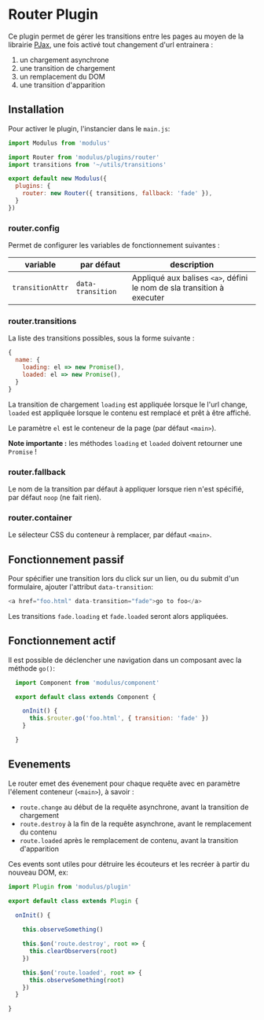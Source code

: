 # Router Plugin

Ce plugin permet de gérer les transitions entre les pages au moyen de la librairie [PJax](https://github.com/MoOx/pjax), une fois activé tout changement d'url entrainera :
1. un chargement asynchrone
2. une transition de chargement
3. un remplacement du DOM
4. une transition d'apparition

## Installation

Pour activer le plugin, l'instancier dans le `main.js`:

```js
import Modulus from 'modulus'

import Router from 'modulus/plugins/router'
import transitions from '~/utils/transitions'

export default new Modulus({
  plugins: {
    router: new Router({ transitions, fallback: 'fade' }),
  }
})
```

### router.config

Permet de configurer les variables de fonctionnement suivantes :

| variable | par défaut | description |
| --- | --- | --- |
| `transitionAttr` | `data-transition` | Appliqué aux balises `<a>`, défini le nom de sla transition à executer |

### router.transitions

La liste des transitions possibles, sous la forme suivante :

```js
{
  name: {
    loading: el => new Promise(),
    loaded: el => new Promise(),
  }
}
```

La transition de chargement `loading` est appliquée lorsque le l'url change, `loaded` est appliquée lorsque le contenu est remplacé et prêt à être affiché.

Le paramètre `el` est le conteneur de la page (par défaut `<main>`).

**Note importante :** les méthodes `loading` et `loaded` doivent retourner une `Promise` !

### router.fallback

Le nom de la transition par défaut à appliquer lorsque rien n'est spécifié, par défaut `noop` (ne fait rien).

### router.container

Le sélecteur CSS du conteneur à remplacer, par défaut `<main>`.


## Fonctionnement passif

Pour spécifier une transition lors du click sur un lien, ou du submit d'un formulaire, ajouter l'attribut `data-transition`:

```js
<a href="foo.html" data-transition="fade">go to foo</a>
```

Les transitions `fade.loading` et `fade.loaded` seront alors appliquées.


## Fonctionnement actif

Il est possible de déclencher une navigation dans un composant avec la méthode `go()`:

```js
  import Component from 'modulus/component'

  export default class extends Component {

    onInit() {
      this.$router.go('foo.html', { transition: 'fade' })
    }

  }
```


## Evenements

Le router emet des évenement pour chaque requête avec en paramètre l'élement conteneur (`<main>`), à savoir :
- `route.change` au début de la requête asynchrone, avant la transition de chargement
- `route.destroy` à la fin de la requête asynchrone, avant le remplacement du contenu
- `route.loaded` après le remplacement de contenu, avant la transition d'apparition

Ces events sont utiles pour détruire les écouteurs et les recréer à partir du nouveau DOM, ex:

```js
import Plugin from 'modulus/plugin'

export default class extends Plugin {
  
  onInit() {

    this.observeSomething()

    this.$on('route.destroy', root => {
      this.clearObservers(root)
    })

    this.$on('route.loaded', root => {
      this.observeSomething(root)
    })
  }

}
```